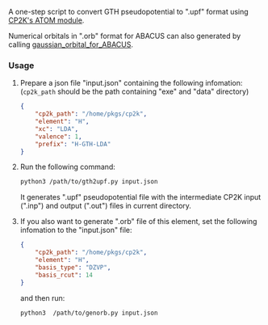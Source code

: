 A one-step script to convert GTH pseudopotential to ".upf" format using [CP2K's ATOM module](https://manual.cp2k.org/trunk/CP2K_INPUT/ATOM.html).

Numerical orbitals in ".orb" format for ABACUS can also generated by calling [gaussian_orbital_for_ABACUS](https://github.com/fisherd99/gaussian_orbital_for_ABACUS).

### Usage

1. Prepare a json file "input.json" containing the following infomation: (`cp2k_path` should be the path containing "exe" and "data" directory)
    ```json
    {
        "cp2k_path": "/home/pkgs/cp2k", 
        "element": "H",
        "xc": "LDA",
        "valence": 1,
        "prefix": "H-GTH-LDA"
    }
    ```
2. Run the following command:
    ```bash
    python3 /path/to/gth2upf.py input.json
    ```
    It generates ".upf" pseudopotential file with the intermediate CP2K input (".inp") and output (".out") files in current directory.

3. If you also want to generate ".orb" file of this element, set the following infomation to the "input.json" file:
    ```json
    {
        "cp2k_path": "/home/pkgs/cp2k", 
        "element": "H",
        "basis_type": "DZVP",
        "basis_rcut": 14
    }
    ```
    and then run:
    ```bash
    python3  /path/to/genorb.py input.json
    ```